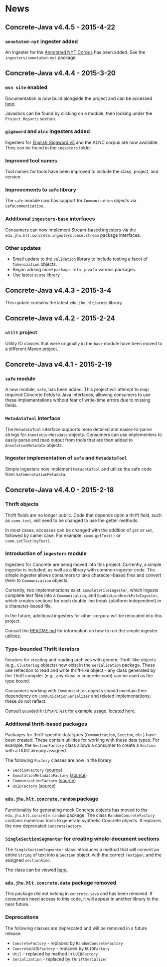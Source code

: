 # News

## Concrete-Java v4.4.5 - 2015-4-22

### `annotated-nyt` ingester added
An ingester for the [Annotated NYT Corpus](https://catalog.ldc.upenn.edu/LDC2008T19)
has been added. See the `ingesters/annotated-nyt` package.

## Concrete-Java v4.4.4 - 2015-3-20

### `mvn site` enabled
Documentation is now build alongside the project and can be
accessed [here](http://hltcoe.github.io/concrete-java).

Javadocs can be found by clicking on a module, then looking under the
`Project Reports` section.

### `gigaword` and `alnc` ingesters added
Ingesters for [English Gigaword v5](https://catalog.ldc.upenn.edu/LDC2011T07) and
the ALNC corpus are now available. They can be found in the `ingesters` folder.

### Improved tool names
Tool names for tools have been improved to include the class, project, and
version.

### Improvements to `safe` library
The `safe` module now has support for `Communication` objects via
`SafeCommunication`.

### Additional `ingesters-base` interfaces
Consumers can now implement Stream-based ingesters via the
`edu.jhu.hlt.concrete.ingesters.base.stream` package interfaces.

### Other updates

* Small update to the `validation` library to include testing a facet of
`Tokenization` objects.
* Began adding more `package-info.java` to various packages.
* Use latest `acute` library

## Concrete-Java v4.4.3 - 2015-3-4

This update contains the latest `edu.jhu.hlt/acute` library.

## Concrete-Java v4.4.2 - 2015-2-24

### `utilt` project
Utility IO classes that were originally in the `base` module
have been moved to a different Maven project.

## Concrete-Java v4.4.1 - 2015-2-19

### `safe` module

A new module, `safe`, has been added. This project will attempt to map
required Concrete fields to Java interfaces, allowing consumers to
use these implementations without fear of write-time errors due to
missing fields.

### `MetadataTool` interface

The `MetadataTool` interface supports more detailed and easier-to-parse
strings for `AnnotationMetadata` objects. Consumers can use implementers
to easily parse and read output from tools that are then added to
`AnnotationMetadata` objects.

### Ingester implementation of `safe` and `MetadataTool`

Simple ingesters now implement `MetadataTool` and utilize the safe
code from `SafeAnnotationMetadata`.

## Concrete-Java v4.4.0 - 2015-2-18

### Thrift objects
Thrift fields are no longer public. Code that depends upon a thrift field,
such as `comm.text`, will need to be changed to use the getter methods.

In most cases, accesses can be changed with the addition of `get` or `set`,
followed by camel case. For example, `comm.getText()` or `comm.setText(myText)`.

### Introduction of `ingesters` module
Ingesters for Concrete are being moved into this project. Currently, a simple ingester
is included, as well as a library with common ingester code. The simple ingester
allows consumers to take character-based files and convert them to `Communication`
objects.

Currently, two implementations exist: `CompleteFileIngester`, which ingests
complete text files into a `Communication`, and `DoubleLineBreakFileIngester`,
which creates sections for each double line break (platform independent) in a
character-based file.

In the future, additional ingesters for other corpora will be relocated into
this project.

Consult the [README.md](ingesters/simple/README.md) for information on how
to run the simple ingester utilities.

### Type-bounded Thrift iterators
Iterators for creating and reading archives with generic Thrift-like objects
(e.g., `Clustering` objects) now exist in the `serialization` package. These use
reflection to read and write thrift-like object - any class generated by the
Thrift compiler (e.g., any class in concrete-core) can be used as the type bound.

Consumers working with `Communication` objects should maintain their dependency
on `CommunicationSerializer` and related implementations; these do not reflect.

Consult `BoundedThriftAPITest` for example usage, located
[here](util/src/test/java/edu/jhu/hlt/concrete/serialization/BoundedThriftAPITest.java).

### Additional thrift-based packages
Packages for thrift-specific datatypes (`Communication`, `Section`, etc.) have
been created. These contain utilities for working with these data types. For
example, the `SectionFactory` class allows a consumer to create a `Section`
with a UUID already assigned.

The following `Factory` classes are now in the library:

* `SectionFactory` ([source](util/src/main/java/edu/jhu/hlt/concrete/section/SectionFactory.java))
* `AnnotationMetadataFactory` ([source](util/src/main/java/edu/jhu/hlt/concrete/metadata/AnnotationMetadataFactory.java))
* `CommunicationFactory` ([source](util/src/main/java/edu/jhu/hlt/concrete/communications/CommunicationFactory.java))
* `UUIDFactory` ([source](util/src/main/java/edu/jhu/hlt/concrete/uuid/UUIDFactory.java))

### `edu.jhu.hlt.concrete.random` package
Functionality for generating mock Concrete objects has moved to the
`edu.jhu.hlt.concrete.random` package. The class `RandomConcreteFactory`
contains numerous tools to generate synthetic Concrete objects. It replaces the
now deprecated `ConcreteFactory`.

### `SingleSectionSegmenter` for creating whole-document sections
The `SingleSectionSegmenter` class introduces a method that will convert
an entire `String` of text into a `Section` object, with the correct `TextSpan`,
and the assigned `sectionKind`.

The class can be viewed [here](util/src/main/java/edu/jhu/hlt/concrete/section/SingleSectionSegmenter.java).

### `edu.jhu.hlt.concrete.data` package removed
This package did not belong in `concrete-java` and has been removed. If
consumers need access to this code, it will appear in another library
in the near future.

### Deprecations
The following classes are deprecated and will be removed in a future release.

* `ConcreteFactory` - replaced by `RandomConcreteFactory`
* `ConcreteUUIDFactory` - replaced by `UUIDFactory`
* `Util` - replaced by method in `UUIDFactory`
* `Serialization` - replaced by `ThriftSerializer`

